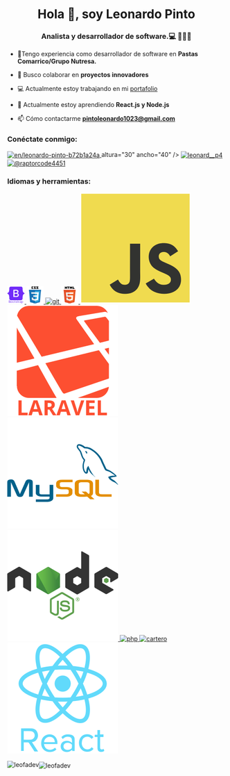 <h1 align="center">Hola 👋, soy Leonardo Pinto</h1>
<h3 align="center">Analista y desarrollador de software.💻 📙📘📒</h3>

- 💼Tengo experiencia como desarrollador de software en **Pastas Comarrico/Grupo Nutresa.**

- 👯 Busco colaborar en **proyectos innovadores**

- 💻 Actualmente estoy trabajando en mi [portafolio](https://github.com/leofadev/Portafolio)

- 🌱 Actualmente estoy aprendiendo **React.js y Node.js**

- 📫 Cómo contactarme **pintoleonardo1023@gmail.com**

<h3 align="left">Conéctate conmigo:</h3>
<p align="left">
<a <a href="https://stackoverflow.com/users/370778" target="blank"><img align="center" src="https://raw.githubusercontent.com/rahuldkjain/github-profile-readme-generator/master/src/images/icons/Social/linked-in-alt.svg" alt="en/leonardo-pinto-b72b1a24a" height="30" width="40" />
</a> altura="30" ancho="40" /></a>
<a href="https://instagram.com/leonard__p4" target="blank"><img align="center" src="https://raw.githubusercontent.com/rahuldkjain/github-profile-readme-generator/master/src/images/icons/Social/instagram.svg" alt="leonard__p4" altura="30" ancho="40" /></a>
<a href="https://www.youtube.com/c/@raptorcode4451" target="blank"><img align="center" src="https://raw.githubusercontent.com/rahuldkjain/github-profile-readme-generator/master/src/images/icons/Social/youtube.svg" alt="@raptorcode4451" altura="30" ancho="40" /></a>
</p>

<h3 align="left">Idiomas y herramientas:</h3>
<p align="left"> <a href="https://getbootstrap.com" target="_blank" rel="noreferrer"> <img src="https://raw.githubusercontent.com/devicons/devicon/master/icons/bootstrap/bootstrap-plain-wordmark.svg" alt="bootstrap" width="40" height="40"/> </a> <a href="https://www.w3schools.com/css/" target="_blank" rel="noreferrer"> <img src="https://raw.githubusercontent.com/devicons/devicon/master/icons/css3/css3-original-wordmark.svg" alt="css3" width="40" height="40"/> </a> <a href="https://git-scm.com/" target="_blank" rel="noreferrer"> <img src="https://www.vectorlogo.zone/logos/git-scm/git-scm-icon.svg" alt="git" width="40" height="40"/> </a> <a href="https://www.w3.org/html/" target="_blank" rel="noreferrer"> <img src="https://raw.githubusercontent.com/devicons/devicon/master/icons/html5/html5-original-wordmark.svg" alt="html5" width="40" height="40"/> </a> <a href="https://developer.mozilla.org/es-ES/docs/Web/JavaScript" target="_blank" rel="noreferrer"> <img src="https://raw.githubusercontent.com/devicons/devicon/master/icons/javascript/javascript-original.svg" alt="javascript" ancho="40" alto="40"/> </a> <a href="https://laravel.com/" target="_blank" rel="noreferrer"> <img src="https://raw.githubusercontent.com/devicons/devicon/master/icons/laravel/laravel-plain-wordmark.svg" alt="laravel" ancho="40" alto="40"/> </a> <a href="https://www.mysql.com/" target="_blank" rel="noreferrer"> <img src="https://raw.githubusercontent.com/devicons/devicon/master/icons/mysql/mysql-original-wordmark.svg" alt="mysql" ancho="40" alto="40"/> </a> <a href="https://nodejs.org" target="_blank" rel="noreferrer"> <img <img src="https://raw.githubusercontent.com/devicons/devicon/master/icons/nodejs/nodejs-original-wordmark.svg" alt="nodejs" ancho="40" alto="40"/> </a> <a href="https://www.php.net" target="_blank" rel="noreferrer"> <img src="https://raw.githubusercontent.es/devicons/devicon/master/icons/php/php-original.svg" alt="php" ancho="40" alto="40"/> </a> <a href="https://postman.com" target="_blank" rel="noreferrer"> <img src="https://www.vectorlogo.zone/logos/getpostman/getpostman-icon.svg" alt="cartero" ancho="40" alto="40"/> </a> <a href="https://reactjs.org/" target="_blank" rel="noreferrer"> <img src="https://raw.githubusercontent.com/devicons/devicon/master/icons/react/react-original-wordmark.svg" alt="react" ancho="40" alto="40"/> </a> </p>

<p><img align="left" src="https://github-readme-stats.vercel.app/api/top-langs?username=leofadev&show_icons=true&locale=es&layout=compact" alt="leofadev" /></p>

<p> <img align="center" src="https://github-readme-streak-stats.herokuapp.com/?user=leofadev&" alt="leofadev" />

</p>
